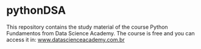 # pythonDSA

This repository contains the study material of the course Python Fundamentos from Data Science Academy.
The course is free and you can access it in:
www.datascienceacademy.com.br
